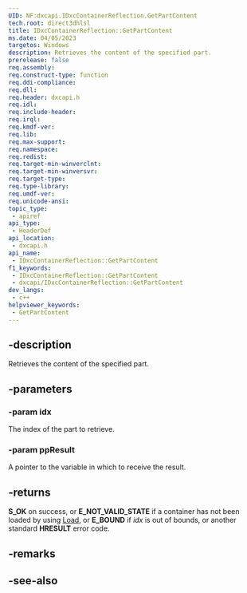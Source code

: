 ```yaml
---
UID: NF:dxcapi.IDxcContainerReflection.GetPartContent
tech.root: direct3dhlsl
title: IDxcContainerReflection::GetPartContent
ms.date: 04/05/2023
targetos: Windows
description: Retrieves the content of the specified part.
prerelease: false
req.assembly: 
req.construct-type: function
req.ddi-compliance: 
req.dll: 
req.header: dxcapi.h
req.idl: 
req.include-header: 
req.irql: 
req.kmdf-ver: 
req.lib: 
req.max-support: 
req.namespace: 
req.redist: 
req.target-min-winverclnt: 
req.target-min-winversvr: 
req.target-type: 
req.type-library: 
req.umdf-ver: 
req.unicode-ansi: 
topic_type:
 - apiref
api_type:
 - HeaderDef
api_location:
 - dxcapi.h
api_name:
 - IDxcContainerReflection::GetPartContent
f1_keywords:
 - IDxcContainerReflection::GetPartContent
 - dxcapi/IDxcContainerReflection::GetPartContent
dev_langs:
 - c++
helpviewer_keywords:
 - GetPartContent
---
```


## -description

Retrieves the content of the specified part.

## -parameters

### -param idx

The index of the part to retrieve.

### -param ppResult

A pointer to the variable in which to receive the result.

## -returns

**S_OK** on success, or **E_NOT_VALID_STATE** if a container has not been loaded by using [Load](./nf-dxcapi-idxccontainerreflection-load), or **E_BOUND** if *idx* is out of bounds, or another standard **HRESULT** error code.

## -remarks

## -see-also
